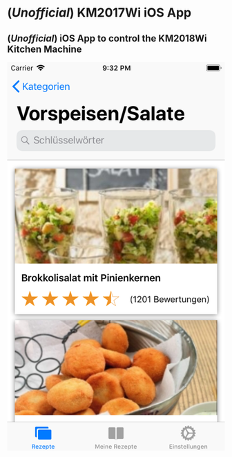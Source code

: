 # (*Unofficial*) KM2017Wi iOS App

## (*Unofficial*) iOS App to control the KM2018Wi Kitchen Machine

![Example picture](example/screen1.png "Example Picture")